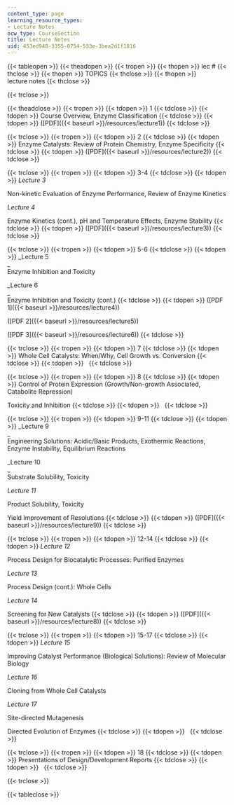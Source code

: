 ```yaml
---
content_type: page
learning_resource_types:
- Lecture Notes
ocw_type: CourseSection
title: Lecture Notes
uid: 453ed948-3355-0754-533e-3bea2d1f1816
---
```


{{< tableopen >}}
{{< theadopen >}}
{{< tropen >}}
{{< thopen >}}
lec #
{{< thclose >}}
{{< thopen >}}
TOPICS
{{< thclose >}}
{{< thopen >}}
lecture notes
{{< thclose >}}

{{< trclose >}}

{{< theadclose >}}
{{< tropen >}}
{{< tdopen >}}
1
{{< tdclose >}}
{{< tdopen >}}
Course Overview, Enzyme Classification
{{< tdclose >}}
{{< tdopen >}}
([PDF]({{< baseurl >}}/resources/lecture1))
{{< tdclose >}}

{{< trclose >}}
{{< tropen >}}
{{< tdopen >}}
2
{{< tdclose >}}
{{< tdopen >}}
Enzyme Catalysts: Review of Protein Chemistry, Enzyme Specificity
{{< tdclose >}}
{{< tdopen >}}
([PDF]({{< baseurl >}}/resources/lecture2))
{{< tdclose >}}

{{< trclose >}}
{{< tropen >}}
{{< tdopen >}}
3-4
{{< tdclose >}}
{{< tdopen >}}
_Lecture 3_  
  
Non-kinetic Evaluation of Enzyme Performance, Review of Enzyme Kinetics  
  
_Lecture 4_  
  
Enzyme Kinetics (cont.), pH and Temperature Effects, Enzyme Stability
{{< tdclose >}}
{{< tdopen >}}
([PDF]({{< baseurl >}}/resources/lecture3))
{{< tdclose >}}

{{< trclose >}}
{{< tropen >}}
{{< tdopen >}}
5-6
{{< tdclose >}}
{{< tdopen >}}
_Lecture 5  
_  
Enzyme Inhibition and Toxicity  
  
_Lecture 6  
_  
Enzyme Inhibition and Toxicity (cont.)
{{< tdclose >}}
{{< tdopen >}}
([PDF 1]({{< baseurl >}}/resources/lecture4))  
  
([PDF 2]({{< baseurl >}}/resources/lecture5))  
  
([PDF 3]({{< baseurl >}}/resources/lecture6))
{{< tdclose >}}

{{< trclose >}}
{{< tropen >}}
{{< tdopen >}}
7
{{< tdclose >}}
{{< tdopen >}}
Whole Cell Catalysts: When/Why, Cell Growth vs. Conversion
{{< tdclose >}}
{{< tdopen >}}
 
{{< tdclose >}}

{{< trclose >}}
{{< tropen >}}
{{< tdopen >}}
8
{{< tdclose >}}
{{< tdopen >}}
Control of Protein Expression (Growth/Non-growth Associated, Catabolite Repression)  
  
Toxicity and Inhibition
{{< tdclose >}}
{{< tdopen >}}
 
{{< tdclose >}}

{{< trclose >}}
{{< tropen >}}
{{< tdopen >}}
9-11
{{< tdclose >}}
{{< tdopen >}}
_Lecture 9  
_  
Engineering Solutions: Acidic/Basic Products, Exothermic Reactions, Enzyme Instability, Equilibrium Reactions  
  
_Lecture 10  
_  
Substrate Solubility, Toxicity  
  
_Lecture 11_  
  
Product Solubility, Toxicity  
  
Yield Improvement of Resolutions
{{< tdclose >}}
{{< tdopen >}}
([PDF]({{< baseurl >}}/resources/lecture9))
{{< tdclose >}}

{{< trclose >}}
{{< tropen >}}
{{< tdopen >}}
12-14
{{< tdclose >}}
{{< tdopen >}}
_Lecture 12_  
  
Process Design for Biocatalytic Processes: Purified Enzymes  
  
_Lecture 13_  
  
Process Design (cont.): Whole Cells  
  
_Lecture 14_  
  
Screening for New Catalysts
{{< tdclose >}}
{{< tdopen >}}
([PDF]({{< baseurl >}}/resources/lecture8))
{{< tdclose >}}

{{< trclose >}}
{{< tropen >}}
{{< tdopen >}}
15-17
{{< tdclose >}}
{{< tdopen >}}
_Lecture 15_  
  
Improving Catalyst Performance (Biological Solutions): Review of Molecular Biology  
  
_Lecture 16_  
  
Cloning from Whole Cell Catalysts  
  
_Lecture 17_  
  
Site-directed Mutagenesis  
  
Directed Evolution of Enzymes
{{< tdclose >}}
{{< tdopen >}}
 
{{< tdclose >}}

{{< trclose >}}
{{< tropen >}}
{{< tdopen >}}
18
{{< tdclose >}}
{{< tdopen >}}
Presentations of Design/Development Reports
{{< tdclose >}}
{{< tdopen >}}
 
{{< tdclose >}}

{{< trclose >}}

{{< tableclose >}}